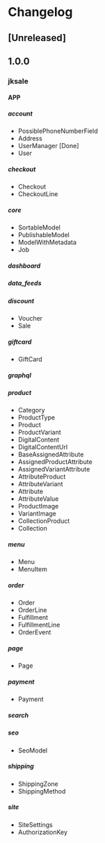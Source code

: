 # Changelog

## [Unreleased]

## 1.0.0

### jksale

#### APP

##### account
-   PossiblePhoneNumberField
-   Address
-   UserManager [Done]
-   User

##### checkout
-   Checkout
-   CheckoutLine

##### core
-   SortableModel
-   PublishableModel
-   ModelWithMetadata
-   Job

##### dashboard

##### data_feeds

##### discount
-   Voucher
-   Sale

##### giftcard
-   GiftCard

##### graphql

##### product
-   Category
-   ProductType
-   Product
-   ProductVariant
-   DigitalContent
-   DigitalContentUrl
-   BaseAssignedAttribute
-   AssignedProductAttribute
-   AssignedVariantAttribute
-   AttributeProduct
-   AttributeVariant
-   Attribute
-   AttributeValue
-   ProductImage
-   VariantImage
-   CollectionProduct
-   Collection

##### menu
-   Menu
-   MenuItem

##### order
-   Order
-   OrderLine
-   Fulfillment
-   FulfillmentLine
-   OrderEvent

##### page
-   Page

##### payment
-   Payment

##### search

##### seo
-   SeoModel

##### shipping
-   ShippingZone
-   ShippingMethod

##### site
-   SiteSettings
-   AuthorizationKey


